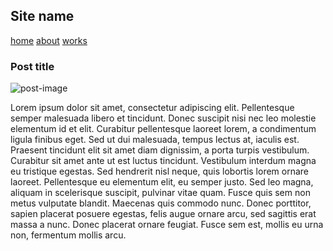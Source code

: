 ## Site name

[home](https://okoseoglu.github.io)
[about](https://okoseoglu.github.io/about)
[works](https://okoseoglu.github.io/works)

### Post title

![post-image](https://placekitten.com/600/400)

Lorem ipsum dolor sit amet, consectetur adipiscing elit. Pellentesque semper malesuada libero et tincidunt. Donec suscipit nisi nec leo molestie elementum id et elit. Curabitur pellentesque laoreet lorem, a condimentum ligula finibus eget. Sed ut dui malesuada, tempus lectus at, iaculis est. Praesent tincidunt elit sit amet diam dignissim, a porta turpis vestibulum. Curabitur sit amet ante ut est luctus tincidunt. Vestibulum interdum magna eu tristique egestas. Sed hendrerit nisl neque, quis lobortis lorem ornare laoreet. Pellentesque eu elementum elit, eu semper justo. Sed leo magna, aliquam in scelerisque suscipit, pulvinar vitae quam. Fusce quis sem non metus vulputate blandit. Maecenas quis commodo nunc. Donec porttitor, sapien placerat posuere egestas, felis augue ornare arcu, sed sagittis erat massa a nunc. Donec placerat ornare feugiat. Fusce sem est, mollis eu urna non, fermentum mollis arcu.

<style>
  h1 {display: none;}
</style>
